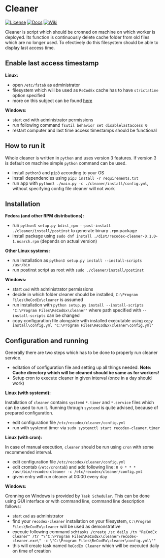 # Cleaner

[![License](http://img.shields.io/:license-mit-blue.svg)](http://badges.mit-license.org)
[![Docs](https://img.shields.io/badge/docs-latest-brightgreen.svg)](http://recodex.github.io/cleaner/)
[![Wiki](https://img.shields.io/badge/docs-wiki-orange.svg)](https://github.com/ReCodEx/GlobalWiki/wiki)

Cleaner is script which should be cronned on machine on which worker is deployed. Its function is continuously delete cache folder from old files which are no longer used. To efectively do this filesystem should be able to display last access time.

## Enable last access timestamp

**Linux:**

- open `/etc/fstab` as administrator
- filesystem which will be used as `ReCodEx` cache has to have `strictatime` option specified
- more on this subject can be found [here](https://en.wikipedia.org/wiki/Stat_%28system_call%29#Criticism_of_atime)

**Windows:**

- start `cmd` with administrator permissions
- run following command `fsutil behavior set disablelastaccess 0`
- restart computer and last time access timestamps should be functional

## How to run it

Whole cleaner is written in `python` and uses version 3 features. If version 3 is default on machine simple `python` command can be used.

- install `python3` and `pip3` according to your OS
- install dependencies using `pip3 install -r requirements.txt`
- run app with `python3 ./main.py -c ./cleaner/install/config.yml`, without specifying config file cleaner will not work

## Installation

**Fedora (and other RPM distributions):**

- run `python3 setup.py bdist_rpm --post-install ./cleaner/install/postinst` to generate binary `.rpm` package
- install package using `sudo dnf install ./dist/recodex-cleaner-0.1.0-1.noarch.rpm` (depends on actual version)

**Other Linux systems:**

- run installation as `python3 setup.py install --install-scripts /usr/bin`
- run postinst script as root with `sudo ./cleaner/install/postinst`

**Windows:**

- start `cmd` with administrator permissions
- decide in which folder cleaner should be installed, `C:\Program Files\ReCodEx\cleaner` is assumed
- run installation with `python setup.py install --install-scripts "C:\Program Files\ReCodEx\cleaner"` where path specified with `--install-scripts` can be changed
- copy configuration file alongside with installed executable using `copy install\config.yml "C:\Program Files\ReCodEx\cleaner\config.yml"`

## Configuration and running

Generally there are two steps which has to be done to properly run cleaner service.

- editation of configuration file and setting up all things needed. **Note: Cache directory which will be cleaned should be same as for workers!**
- Setup cron to execute cleaner in given interval (once in a day should work)

**Linux (with systemd):**

Installation of `cleaner` contains `systemd` `*.timer` and `*.service` files which can be used to run it. Running through `systemd` is quite advised, because of prepared configuration.

- edit configuration file `/etc/recodex/cleaner/config.yml`
- run with systemd timer via `sudo systemctl start recodex-cleaner.timer`

**Linux (with cron):**

In case of manual execution, `cleaner` should be run using `cron` with some recommended interval.

- edit configuration file `/etc/recodex/cleaner/config.yml`
- edit crontab (`/etc/crontab`) and add following line: `0 0 * * * /usr/bin/recodex-cleaner -c /etc/recodex/cleaner/config.yml`
- given entry will run cleaner at 00:00 every day

**Windows:**

Cronning on Windows is provided by `Task Scheduler`. This can be done using GUI interface or with command line, command line description follows:

- start `cmd` as administrator
- find your `recodex-cleaner` installation on your filesystem, `C:\Program Files\ReCodEx\cleaner` will be used as demonstrative
- execute following command `schtasks /create /sc daily /tn "ReCodEx Cleaner" /tr "\"C:\Program Files\ReCodEx\cleaner\recodex-cleaner.exe\" -c \"C:\Program Files\ReCodEx\cleaner\config.yml\""`
- this will create task named `ReCodEx Cleaner` which will be executed daily on time of creation
